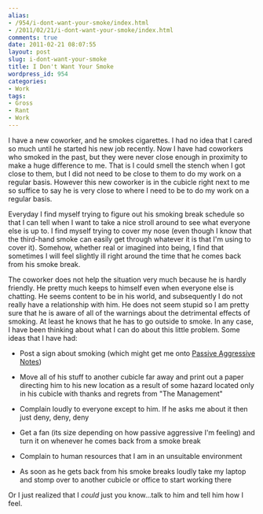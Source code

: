 ```yaml
---
alias:
- /954/i-dont-want-your-smoke/index.html
- /2011/02/21/i-dont-want-your-smoke/index.html
comments: true
date: 2011-02-21 08:07:55
layout: post
slug: i-dont-want-your-smoke
title: I Don't Want Your Smoke
wordpress_id: 954
categories:
- Work
tags:
- Gross
- Rant
- Work
---
```


I have a new coworker, and he smokes cigarettes.  I had no idea that I cared so much until he started his new job recently.  Now I have had coworkers who smoked in the past, but they were never close enough in proximity to make a huge difference to me.  That is I could smell the stench when I got close to them, but I did not need to be close to them to do my work on a regular basis.  However this new coworker is in the cubicle right next to me so suffice to say he is very close to where I need to be to do my work on a regular basis.

Everyday I find myself trying to figure out his smoking break schedule so that I can tell when I want to take a nice stroll around to see what everyone else is up to.  I find myself trying to cover my nose (even though I know that the third-hand smoke can easily get through whatever it is that I'm using to cover it).  Somehow, whether real or imagined into being, I find that sometimes I will feel slightly ill right around the time that he comes back from his smoke break.

The coworker does not help the situation very much because he is hardly friendly.  He pretty much keeps to himself even when everyone else is chatting.  He seems content to be in his world, and subsequently I do not really have a relationship with him.  He does not seem stupid so I am pretty sure that he is aware of all of the warnings about the detrimental effects of smoking.  At least he knows that he has to go outside to smoke.  In any case, I have been thinking about what I can do about this little problem.  Some ideas that I have had:




  * Post a sign about smoking (which might get me onto [Passive Aggressive Notes](http://www.passiveaggressivenotes.com/))


  * Move all of his stuff to another cubicle far away and print out a paper directing him to his new location as a result of some hazard located only in his cubicle with thanks and regrets from "The Management"


  * Complain loudly to everyone except to him.  If he asks me about it then just deny, deny, deny


  * Get a fan (its size depending on how passive aggressive I'm feeling) and turn it on whenever he comes back from a smoke break


  * Complain to human resources that I am in an unsuitable environment


  * As soon as he gets back from his smoke breaks loudly take my laptop and stomp over to another cubicle or office to start working there



Or I just realized that I _could_ just you know...talk to him and tell him how I feel.
